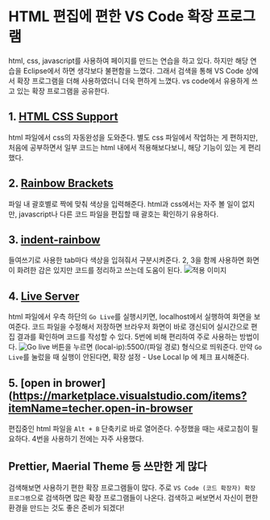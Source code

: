 # HTML 편집에 편한 VS Code 확장 프로그램
html, css, javascript를 사용하여 페이지를 만드는 연습을 하고 있다. 하지만 해당 연습을 Eclipse에서 하면 생각보다 불편함을 느꼈다. 그래서 검색을 통해 VS Code 상에서 확장 프로그램을 더해 사용하였더니 더욱 편하게 느꼈다. vs code에서 유용하게 쓰고 있는 확장 프로그램을 공유한다.

## 1. [HTML CSS Support](https://marketplace.visualstudio.com/items?itemName=ecmel.vscode-html-css)
html 파일에서 css의 자동완성을 도와준다. 별도 css 파일에서 작업하는 게 편하지만, 처음에 공부하면서 일부 코드는 html 내에서 적용해보다보니, 해당 기능이 있는 게 편리했다.

## 2. [Rainbow Brackets](https://marketplace.visualstudio.com/items?itemName=2gua.rainbow-brackets)
파일 내 괄호별로 짝에 맞춰 색상을 입력해준다. html과 css에서는 자주 볼 일이 없지만, javascript나 다른 코드 파일을 편집할 때 괄호는 확인하기 유용하다.

## 3. [indent-rainbow](https://marketplace.visualstudio.com/items?itemName=oderwat.indent-rainbow)
들여쓰기로 사용한 tab마다 색상을 입혀줘서 구분시켜준다. 2, 3을 함께 사용하면 화면이 화려한 감은 있지만 코드를 정리하고 쓰는데 도움이 된다.
![적용 이미지](./beautiful.png)

## 4. [Live Server](https://marketplace.visualstudio.com/items?itemName=ritwickdey.LiveServer)
html 파일에서 우측 하단의 `Go Live`를 실행시키면, localhost에서 실행하여 화면을 보여준다. 코드 파일을 수정해서 저장하면 브라우저 화면이 바로 갱신되어 실시간으로 편집 결과를 확인하며 코드를 작성할 수 있다. 5번에 비해 편리하여 주로 사용하는 방법이다.
![Go live](./go_live.png)
버튼을 누르면 (local-ip):5500/(파일 경로) 형식으로 띄워준다.
만약 `Go Live`를 눌렀을 때 실행이 안된다면, 확장 설정 - Use Local Ip 에 체크 표시해준다.

## 5. [open in brower](https://marketplace.visualstudio.com/items?itemName=techer.open-in-browser
편집중인 html 파일을 `Alt + B` 단축키로 바로 열어준다. 수정했을 때는 새로고침이 필요하다. 4번을 사용하기 전에는 자주 사용했다.

## Prettier, Maerial Theme 등 쓰만한 게 많다
검색해보면 사용하기 편한 확장 프로그램들이 많다. 주로 `VS Code (코드 확장자) 확장 프로그램`으로 검색하면 많은 확장 프로그램들이 나온다. 검색하고 써보면서 자신이 편한 환경을 만드는 것도 좋은 준비가 되겠다!
